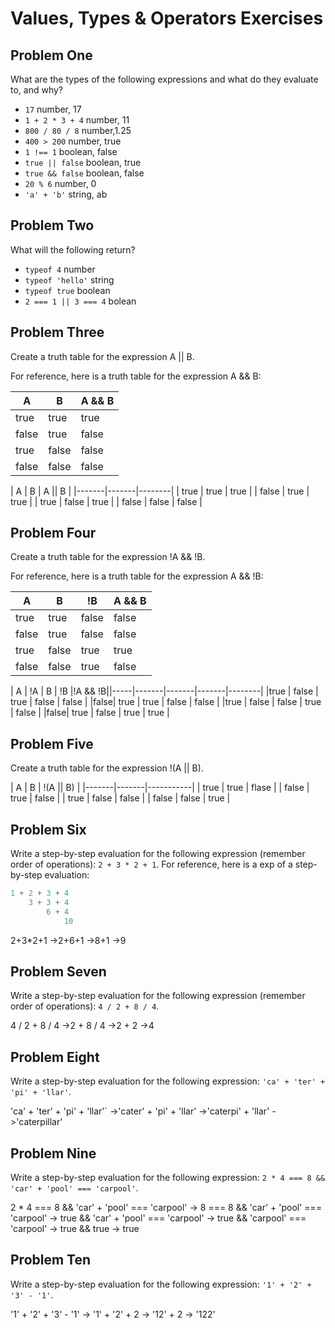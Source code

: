 # Values, Types & Operators Exercises

## Problem One

What are the types of the following expressions and what do they evaluate to, and why?

* `17`
number, 17
* `1 + 2 * 3 + 4`
number, 11
* `800 / 80 / 8`
number,1.25
* `400 > 200`
number, true
* `1 !== 1`
boolean, false
* `true || false`
boolean, true
* `true && false`
boolean, false
* `20 % 6`
number, 0
* `'a' + 'b'`
string, ab

## Problem Two

What will the following return?

* `typeof 4`
number
*  `typeof 'hello'`
string
*  `typeof true`
boolean
* `2 === 1 || 3 === 4`
bolean

## Problem Three

Create a truth table for the expression A || B.

For reference, here is a truth table for the expression A && B:



|   A   |   B   | A && B | 
|-------|-------|--------|
| true  | true  | true  |
| false | true  | false |
| true  | false | false |
| false | false | false | 

|   A   |   B   | A || B | 
|-------|-------|--------|
| true  | true  | true   |
| false | true  | true   |
| true  | false | true   |
| false | false | false  |

## Problem Four

Create a truth table for the expression !A && !B.

For reference, here is a truth table for the expression A && !B:



|   A   |   B   |   !B   | A && B | 
|-------|-------|--------|--------|
| true  | true  | false  | false |
| false | true  | false  | false |
| true  | false | true   | true  |
| false | false |  true  | false |

| A   |  !A   |   B   |   !B  |!A && !B||-----|-------|-------|-------|--------|
|true | false | true  | false |  false |
|false| true  | true  | false |  false |
|true | false | false | true  |  false |
|false| true  | false | true  |  true  |

## Problem Five

Create a truth table for the expression !(A || B).

|   A   |   B   | !(A || B) | 
|-------|-------|-----------|
| true  | true  | flase     |
| false | true  | false     |
| true  | false | false     |
| false | false | true      |

## Problem Six

Write a step-by-step evaluation for the following expression (remember order of operations): `2 + 3 * 2 + 1`.
  For reference, here is a exp of a step-by-step evaluation: 
  ```js
  1 + 2 + 3 + 4  
      3 + 3 + 4
          6 + 4
              10
  ```

  2+3*2+1
  ->2+6+1
  ->8+1
  ->9
  
 ## Problem Seven
 
 Write a step-by-step evaluation for the following expression (remember order of operations): `4 / 2 + 8 / 4`.

 4 / 2 + 8 / 4
 ->2 + 8 / 4
 ->2 + 2
 ->4 
 
 ## Problem Eight
 
 Write a step-by-step evaluation for the following expression: `'ca' + 'ter' + 'pi' + 'llar'`.
 
 'ca' + 'ter' + 'pi' + 'llar'`
 ->'cater' + 'pi' + 'llar'
 ->'caterpi' + 'llar'
 ->'caterpillar'

 ## Problem Nine
 
 Write a step-by-step evaluation for the following expression: `2 * 4 === 8 && 'car' + 'pool' === 'carpool'`.

 2 * 4 === 8 && 'car' + 'pool' === 'carpool'
 -> 8 === 8 && 'car' + 'pool' === 'carpool'
 -> true && 'car' + 'pool' === 'carpool' 
 -> true && 'carpool' === 'carpool'
 -> true && true
 -> true

 ## Problem Ten
 
  Write a step-by-step evaluation for the following expression: `'1' + '2' + '3' - '1'`.

  '1' + '2' + '3' - '1'
  -> '1' + '2' + 2
  -> '12' + 2
  -> '122'

  
